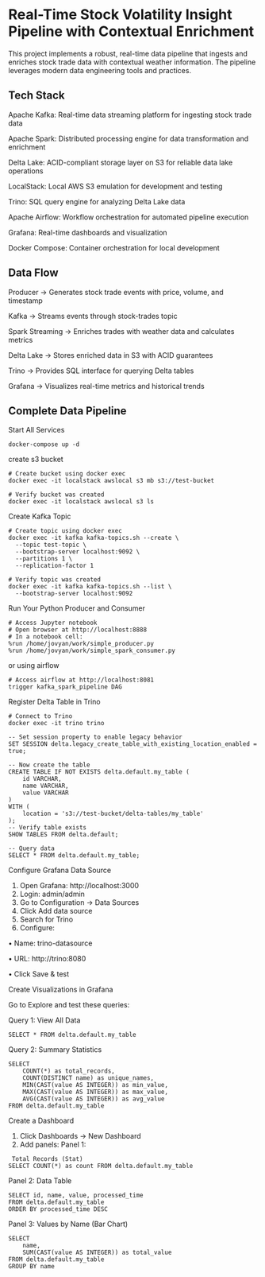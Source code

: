 
# Real-Time Stock Volatility Insight Pipeline with Contextual Enrichment 

This project implements a robust, real-time data pipeline that ingests and enriches stock trade data with contextual weather information. The pipeline leverages modern data engineering tools and practices.

## Tech Stack
Apache Kafka: Real-time data streaming platform for ingesting stock trade data

Apache Spark: Distributed processing engine for data transformation and enrichment

Delta Lake: ACID-compliant storage layer on S3 for reliable data lake operations

LocalStack: Local AWS S3 emulation for development and testing

Trino: SQL query engine for analyzing Delta Lake data

Apache Airflow: Workflow orchestration for automated pipeline execution

Grafana: Real-time dashboards and visualization

Docker Compose: Container orchestration for local development

## Data Flow
Producer → Generates stock trade events with price, volume, and timestamp

Kafka → Streams events through stock-trades topic

Spark Streaming → Enriches trades with weather data and calculates metrics

Delta Lake → Stores enriched data in S3 with ACID guarantees

Trino → Provides SQL interface for querying Delta tables

Grafana → Visualizes real-time metrics and historical trends
## Complete Data Pipeline
Start All Services
```
docker-compose up -d
```
create s3 bucket
```
# Create bucket using docker exec
docker exec -it localstack awslocal s3 mb s3://test-bucket

# Verify bucket was created
docker exec -it localstack awslocal s3 ls
```
Create Kafka Topic
```
# Create topic using docker exec
docker exec -it kafka kafka-topics.sh --create \
  --topic test-topic \
  --bootstrap-server localhost:9092 \
  --partitions 1 \
  --replication-factor 1

# Verify topic was created
docker exec -it kafka kafka-topics.sh --list \
  --bootstrap-server localhost:9092
```
Run Your Python Producer and Consumer
```
# Access Jupyter notebook
# Open browser at http://localhost:8888
# In a notebook cell:
%run /home/jovyan/work/simple_producer.py
%run /home/jovyan/work/simple_spark_consumer.py
```
or using airflow 
```
# Access airflow at http://localhost:8081
trigger kafka_spark_pipeline DAG 

```
Register Delta Table in Trino
```
# Connect to Trino
docker exec -it trino trino

-- Set session property to enable legacy behavior
SET SESSION delta.legacy_create_table_with_existing_location_enabled = true;

-- Now create the table
CREATE TABLE IF NOT EXISTS delta.default.my_table (
    id VARCHAR,
    name VARCHAR,
    value VARCHAR
)
WITH (
    location = 's3://test-bucket/delta-tables/my_table'
);
-- Verify table exists
SHOW TABLES FROM delta.default;

-- Query data
SELECT * FROM delta.default.my_table;

```
Configure Grafana Data Source
1.	Open Grafana: http://localhost:3000
2.	Login: admin/admin
3.	Go to Configuration → Data Sources
4.	Click Add data source
5.	Search for Trino
6.	Configure:
   
•	Name: trino-datasource

•	URL: http://trino:8080

•	Click Save & test


Create Visualizations in Grafana

Go to Explore and test these queries:

Query 1: View All Data

```
SELECT * FROM delta.default.my_table
```
Query 2: Summary Statistics

```
SELECT 
    COUNT(*) as total_records,
    COUNT(DISTINCT name) as unique_names,
    MIN(CAST(value AS INTEGER)) as min_value,
    MAX(CAST(value AS INTEGER)) as max_value,
    AVG(CAST(value AS INTEGER)) as avg_value
FROM delta.default.my_table
```
Create a Dashboard
1.	Click Dashboards → New Dashboard
2.	Add panels:
Panel 1:
```
 Total Records (Stat)
SELECT COUNT(*) as count FROM delta.default.my_table
```
Panel 2: Data Table
```
SELECT id, name, value, processed_time 
FROM delta.default.my_table 
ORDER BY processed_time DESC
```
Panel 3: Values by Name (Bar Chart)
```
SELECT 
    name, 
    SUM(CAST(value AS INTEGER)) as total_value
FROM delta.default.my_table
GROUP BY name

```
